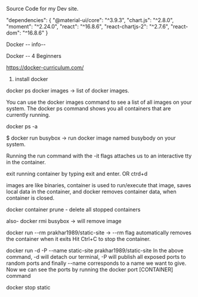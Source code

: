 Source Code for my Dev site.

 "dependencies": {
    "@material-ui/core": "^3.9.3",
    "chart.js": "^2.8.0",
    "moment": "^2.24.0",
    "react": "^16.8.6",
    "react-chartjs-2": "^2.7.6",
    "react-dom": "^16.8.6"
  }
  
  Docker -- info--
  
  Docker -- 4 Beginners
 
https://docker-curriculum.com/


1. install docker


docker ps
docker images  -> list of docker images.

You can use the docker images command to see a list of all images on your system.
The docker ps command shows you all containers that are currently running.

docker ps -a

$ docker run busybox -> run docker image named busybody on your system.

Running the run command with the -it flags attaches us to an interactive tty in the container.

exit running container by typing exit and enter. OR ctrd+d 

images are like binaries, container is used to run/execute that image, saves local data in the container, and docker removes container data, when container is closed.

docker container prune - delete all stopped containers

also- docker rmi busybox  -> will remove image

docker run --rm prakhar1989/static-site   -> --rm flag automatically removes the container when it exits
Hit Ctrl+C to stop the container.



docker run -d -P --name static-site prakhar1989/static-site
In the above command, -d will detach our terminal, -P will publish all exposed ports to random ports and finally --name corresponds to a name we want to give. Now we can see the ports by running the docker port [CONTAINER] command


docker stop static
